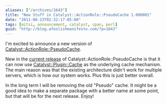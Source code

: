 ```yaml
---
aliases: ["/archives/1643"]
title: "New Stuff in Catalyst::ActionRole::PseudoCache 1.000001"
date: "2011-08-23T02:32:17-05:00"
tags: [mitsi, announcement, catalyst, cpan, perl]
guid: "http://blog.afoolishmanifesto.com/?p=1643"
---
```

I'm excited to announce a new version of [Catalyst::ActionRole::PseudoCache](https://metacpan.org/module/Catalyst::ActionRole::PseudoCache).

New in the [current release](https://metacpan.org/module/FREW/Catalyst-ActionRole-PseudoCache-1.000001/lib/Catalyst/ActionRole/PseudoCache.pm) of Catalyst::ActionRole::PseudoCache is that it can now use [Catalyst::Plugin::Cache](https://metacpan.org/module/Catalyst::Plugin::Cache) as the underlying cache mechanism. The main reason was that the existing architecture didn't work for multiple servers, which is how our system works. Plus this is just better overall.

In the long term I will be removing the old "Pseudo" cache. It might be a good idea to make a separate package with a better name at some point, but that will be for the next release. Enjoy!

